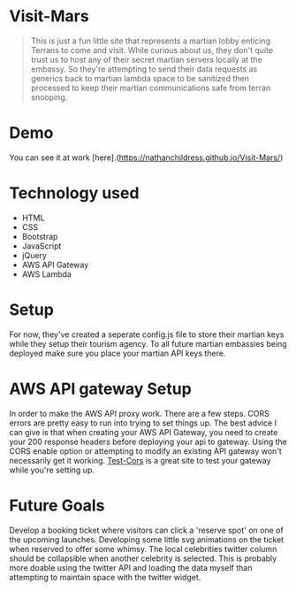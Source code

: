 # Visit-Mars 
> This is just a fun little site that represents a martian lobby enticing Terrans to come and visit. While curious about us, they don't quite trust us to host any of their secret martian servers locally at the embassy. So they're attempting to send their data requests as generics back to martian lambda space to be sanitized then processed to keep their martian communications safe from terran snooping.

# Demo
You can see it at work [here].(https://nathanchildress.github.io/Visit-Mars/)

# Technology used
- HTML
- CSS
- Bootstrap
- JavaScript
- jQuery
- AWS API Gateway
- AWS Lambda

# Setup
For now, they've created a seperate config.js file to store their martian keys while they setup their tourism agency. To all future martian embassies being deployed make sure you place your martian API keys there.

# AWS API gateway Setup
In order to make the AWS API proxy work. There are a few steps. CORS errors are pretty easy to run into trying to set things up. The best advice I can give is that when creating your AWS API Gateway, you need to create your 200 response headers before deploying your api to gateway. Using the CORS enable option or attempting to modify an existing API gateway won't necessarily get it working. [Test-Cors](http://client.cors-api.appspot.com/client) is a great site to test your gateway while you're setting up.


# Future Goals
Develop a booking ticket where visitors can click a 'reserve spot' on one of the upcoming launches. Developing some little svg animations on the ticket when reserved to offer some whimsy. The local celebrities twitter column should be collapsible when another celebrity is selected. This is probably more doable using the twitter API and loading the data myself than attempting to maintain space with the twitter widget.

